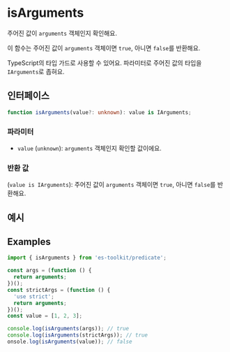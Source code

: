 # isArguments

주어진 값이 `arguments` 객체인지 확인해요.

이 함수는 주어진 값이 `arguments` 객체이면 `true`, 아니면 `false`를 반환해요.

TypeScript의 타입 가드로 사용할 수 있어요. 파라미터로 주어진 값의 타입을 `IArguments`로 좁혀요.

## 인터페이스

```typescript
function isArguments(value?: unknown): value is IArguments;
```

### 파라미터

- `value` (`unknown`): `arguments` 객체인지 확인할 값이에요.

### 반환 값

(`value is IArguments`): 주어진 값이 `arguments` 객체이면 `true`, 아니면 `false`를 반환해요.

## 예시

## Examples

```typescript
import { isArguments } from 'es-toolkit/predicate';

const args = (function () {
  return arguments;
})();
const strictArgs = (function () {
  'use strict';
  return arguments;
})();
const value = [1, 2, 3];

console.log(isArguments(args)); // true
console.log(isArguments(strictArgs)); // true
onsole.log(isArguments(value)); // false
```
